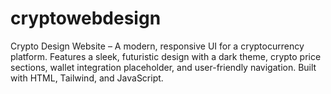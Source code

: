 # cryptowebdesign
Crypto Design Website – A modern, responsive UI for a cryptocurrency platform. Features a sleek, futuristic design with a dark theme, crypto price sections, wallet integration placeholder, and user-friendly navigation. Built with HTML, Tailwind, and JavaScript.
